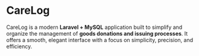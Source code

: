 # CareLog
CareLog is a modern **Laravel + MySQL** application built to simplify and organize the management of **goods donations and issuing processes**.   It offers a smooth, elegant interface with a focus on simplicity, precision, and efficiency.
